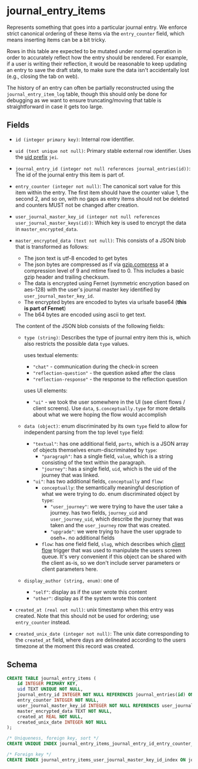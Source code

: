 # journal_entry_items

Represents something that goes into a particular journal entry. We enforce strict
canonical ordering of these items via the `entry_counter` field, which means inserting
items can be a bit tricky.

Rows in this table are expected to be mutated under normal operation in order to
accurately reflect how the entry should be rendered. For example, if a user is
writing their reflection, it would be reasonable to keep updating an entry to
save the draft state, to make sure the data isn't accidentally lost (e.g.,
closing the tab on web).

The history of an entry can often be partially reconstructed using the
`journal_entry_item_log` table, though this should only be done for debugging
as we want to ensure truncating/moving that table is straightforward in case
it gets too large.

## Fields

- `id (integer primary key)`: Internal row identifier.
- `uid (text unique not null)`: Primary stable external row identifier. Uses the
  [uid prefix](../uid_prefixes.md) `jei`.
- `journal_entry_id (integer not null references journal_entries(id))`: The id of the
  journal entry this item is part of.
- `entry_counter (integer not null)`: The canonical sort value for this item within
  the entry. The first item should have the counter value 1, the second 2, and so on,
  with no gaps as entry items should not be deleted and counters MUST not be changed
  after creation.
- `user_journal_master_key_id (integer not null references user_journal_master_keys(id))`: Which key is used to encrypt the data
  in `master_encrypted_data`.
- `master_encrypted_data (text not null)`: This consists of a JSON blob that is transformed
  as follows:

  - The json text is utf-8 encoded to get bytes
  - The json bytes are compressed as if via
    [gzip.compress](https://docs.python.org/3/library/gzip.html#gzip.compress)
    at a compression level of 9 and mtime fixed to 0. This includes a basic gzip header and
    trailing checksum.
  - The data is encrypted using Fernet (symmetric encryption based on aes-128) with the
    user's journal master key identified by `user_journal_master_key_id`.
  - The encrypted bytes are encoded to bytes via urlsafe base64 (**this is part of Fernet**)
  - The b64 bytes are encoded using ascii to get text.

  The content of the JSON blob consists of the following fields:

  - `type (string)`: Describes the type of journal entry item this is, which also restricts the
    possible data `type` values.

    uses textual elements:

    - `"chat"` - communication during the check-in screen
    - `"reflection-question"` - the question asked after the class
    - `"reflection-response"` - the response to the reflection question

    uses UI elements:

    - `"ui"` - we took the user somewhere in the UI (see client flows / client screens).
      Use `data`, `$.conceptually.type` for more details about what we were hoping
      the flow would accomplish

  - `data (object)`: enum discriminated by its own `type` field to allow for independent
    parsing from the top level `type` field:

    - `"textual"`: has one additional field, `parts`, which is a JSON array of objects
      themselves enum-discriminated by `type`:
      - `"paragraph"`: has a single field, `value`, which is a string consisting of the text
        within the paragraph.
      - `"journey"`: has a single field, `uid`, which is the uid of the journey that was linked.
    - `"ui"`: has two additional fields, `conceptually` and `flow`:
      - `conceptually`: the semantically meaningful description of what we were trying to do.
        enum discriminated object by `type`:
        - `"user_journey"`: we were trying to have the user take a journey.
          has two fields, `journey_uid` and `user_journey_uid`, which
          describe the journey that was taken and the `user_journey` row that was created.
        - `"upgrade"`: we were trying to have the user upgrade to oseh+. no additional fields
      - `flow`: has one field field, `slug`, which describes which [client flow](./client_flows.md)
        trigger that was used to manipulate the users screen queue. It's very convenient if this
        object can be shared with the client as-is, so we don't include server parameters or client
        parameters here.

  - `display_author (string, enum)`: one of
    - `"self"`: display as if the user wrote this content
    - `"other"`: display as if the system wrote this content

- `created_at (real not null)`: unix timestamp when this entry was created. Note that this
  should not be used for ordering; use `entry_counter` instead.
- `created_unix_date (integer not null)`: The unix date corresponding to the `created_at`
  field, where days are delineated according to the users timezone at the moment this
  record was created.

## Schema

```sql
CREATE TABLE journal_entry_items (
    id INTEGER PRIMARY KEY,
    uid TEXT UNIQUE NOT NULL,
    journal_entry_id INTEGER NOT NULL REFERENCES journal_entries(id) ON DELETE CASCADE ON UPDATE RESTRICT,
    entry_counter INTEGER NOT NULL,
    user_journal_master_key_id INTEGER NOT NULL REFERENCES user_journal_master_keys(id) ON DELETE CASCADE ON UPDATE RESTRICT,
    master_encrypted_data TEXT NOT NULL,
    created_at REAL NOT NULL,
    created_unix_date INTEGER NOT NULL
);

/* Uniqueness, foreign key, sort */
CREATE UNIQUE INDEX journal_entry_items_journal_entry_id_entry_counter_index ON journal_entry_items(journal_entry_id, entry_counter);

/* Foreign key */
CREATE INDEX journal_entry_items_user_journal_master_key_id_index ON journal_entry_items(user_journal_master_key_id);
```
